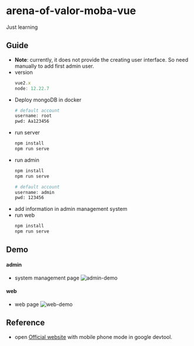 # arena-of-valor-moba-vue
Just learning
## Guide
* **Note**: currently, it does not provide the creating user interface. So need manually to  add first admin user.
* version
    ```js
    vue2.x
    node: 12.22.7
    ```
* Deploy mongoDB in docker 
    ```sh
    # default account
    username: root
    pwd: Aa123456
    ```
* run server
    ```sh
    npm install
    npm run serve
    ```
* run admin
    ```sh
    npm install
    npm run serve

    # default account
    username: admin
    pwd: 123456
    ```
* add information in admin management system
* run web
    ```sh
    npm install
    npm run serve
    ```
## Demo
#### admin
* system management page
![admin-demo](./imgs/admin.gif)
#### web
* web page
![web-demo](./imgs/web.gif)

## Reference
* open [Official website](https://pvp.qq.com/m/) with mobile phone mode in google devtool.